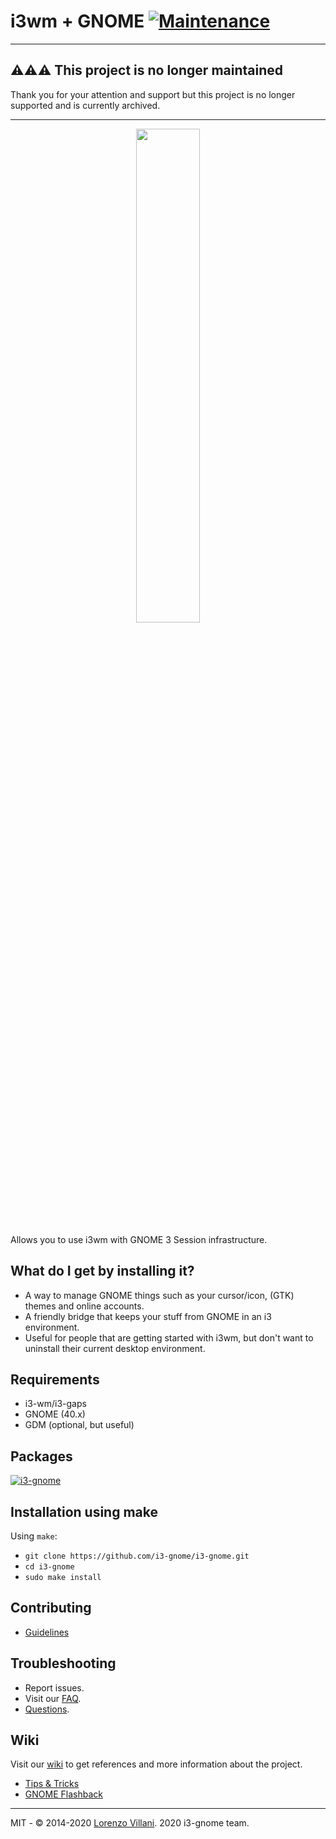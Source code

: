 # i3wm + GNOME [![Maintenance](https://img.shields.io/maintenance/yes/2022.svg)]()

---
## ⚠️⚠️⚠️ This project is no longer maintained

Thank you for your attention and support but this project is no longer supported and is currently archived.

---

<p align="center">
  <img src="https://i.imgur.com/Ia1pJUK.png" width="45%" height="45%">
</p>

Allows you to use i3wm with GNOME 3 Session infrastructure.

## What do I get by installing it?
- A way to manage GNOME things such as your cursor/icon, (GTK) themes and online accounts.
- A friendly bridge that keeps your stuff from GNOME in an i3 environment.
- Useful for people that are getting started with i3wm, but don't want to uninstall their current desktop environment.

## Requirements
* i3-wm/i3-gaps
* GNOME (40.x)
* GDM (optional, but useful)

## Packages
[![i3-gnome](https://img.shields.io/aur/version/i3-gnome.svg?label=i3-gnome)](https://aur.archlinux.org/packages/i3-gnome/)

## Installation using make
Using `make`:
* `git clone https://github.com/i3-gnome/i3-gnome.git`
* `cd i3-gnome`
* `sudo make install`

## Contributing
* [Guidelines](https://github.com/i3-gnome/i3-gnome/wiki/Contributing)

## Troubleshooting
* Report issues.
* Visit our [FAQ](https://github.com/i3-gnome/i3-gnome/issues?q=is%3Aissue+sort%3Aupdated-desc+is%3Aclosed+label%3AFAQ).
* [Questions](https://github.com/i3-gnome/i3-gnome/labels/question).

## Wiki
Visit our [wiki](https://github.com/i3-gnome/i3-gnome/wiki) to get references and more information about the project.
* [Tips & Tricks](https://github.com/i3-gnome/i3-gnome/wiki/Tips-&-Tricks)
* [GNOME Flashback](https://github.com/i3-gnome/i3-gnome/wiki/Tips-&-Tricks#gnome-flashback)

---
MIT - © 2014-2020 [Lorenzo Villani](https://github.com/lvillani). 2020 i3-gnome team.

